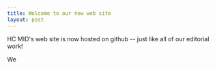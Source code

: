 ```yaml
---
title: Welcome to our new web site
layout: post
---
```

 
HC MID's web site is now hosted on github -- just like all of our editorial work! 

We 